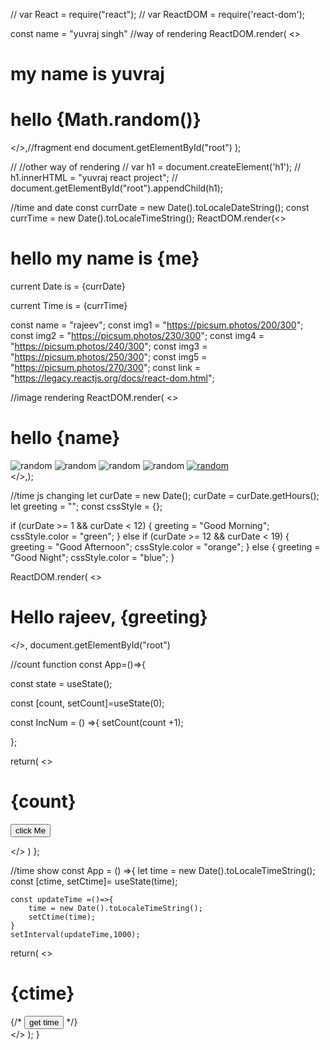 // var React = require("react");
// var ReactDOM = require('react-dom');

const name = "yuvraj singh"
//way of rendering
ReactDOM.render(
<>
<h1>my name is yuvraj</h1>
<h1>hello {Math.random()}</h1>
  
</>,//fragment end
document.getElementById("root")
);

// //other way of rendering
// var h1 = document.createElement('h1');
// h1.innerHTML = "yuvraj react project";
// document.getElementById("root").appendChild(h1);


//time and date 
const currDate = new Date().toLocaleDateString();
const currTime = new Date().toLocaleTimeString();
ReactDOM.render(<>
  <h1>hello my name is {me}</h1>
 <p>current Date is = {currDate}</p>
 <p>current Time is = {currTime}</p>


 const name = "rajeev";
const img1 = "https://picsum.photos/200/300";
const img2 = "https://picsum.photos/230/300";
const img4 = "https://picsum.photos/240/300";
const img3 = "https://picsum.photos/250/300";
const img5 = "https://picsum.photos/270/300";
const link = "https://legacy.reactjs.org/docs/react-dom.html";


//image rendering
ReactDOM.render(
  <>
    <h1 className="heading">hello {name}</h1>
    <div className="img-div">
      <img src={img1} alt="random" />
      <img src={img2} alt="random" />
      <img src={img3} alt="random" />
      <img src={img4} alt="random" />
      <a href={link} target="-react">
        <img src={img5} alt="random" />
        </a>
    </div>
  </>,);


//time js changing
  let curDate = new Date();
curDate = curDate.getHours();
let greeting = "";
const cssStyle = {};

if (curDate >= 1 && curDate < 12) {
  greeting = "Good Morning";
  cssStyle.color = "green";
} else if (curDate >= 12 && curDate < 19) {
  greeting = "Good Afternoon";
  cssStyle.color = "orange";
} else {
  greeting = "Good Night";
  cssStyle.color = "blue";
}

ReactDOM.render(
  <>
    <div className="head">
      <h1>
        Hello rajeev, <span style={cssStyle}>{greeting}</span>
      </h1>
    </div>
  </>,
  document.getElementById("root")

  //count function
  const App=()=>{

  const state = useState();
  
  const [count, setCount]=useState(0);
  
  const IncNum = () =>{
    setCount(count +1);
  
  };

return(
  <>
  <h1>{count}</h1>
  <button onClick={IncNum}>click Me</button>

  </>
)
};

//time show
const App = () =>{
    let time = new Date().toLocaleTimeString();
    const [ctime, setCtime]= useState(time);

    const updateTime =()=>{
        time = new Date().toLocaleTimeString();
        setCtime(time);
    }
    setInterval(updateTime,1000);

return(
  <>
    <div className="card">
      <h1>{ctime}</h1>
      {/* <button onClick={setCtime}>get time</button> */}
    </div>
  </>
);
}
